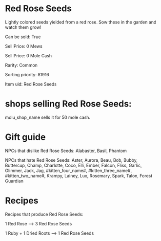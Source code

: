 # Red Rose Seeds

Lightly colored seeds yielded from a red rose. Sow these in the garden and watch them grow!

Can be sold: True

Sell Price: 0 Mews

Sell Price: 0 Mole Cash

Rarity: Common

Sorting priority: 81916

Item uid: Red Rose Seeds

# shops selling Red Rose Seeds:

molu_shop_name sells it for 50 mole cash.

# Gift guide

NPCs that dislike Red Rose Seeds: Alabaster, Basil, Phantom

NPCs that hate Red Rose Seeds: Aster, Aurora, Beau, Bob, Bubby, Buttercup, Champ, Charlotte, Coco, Elli, Ember, Falcon, Fliss, Garlic, Glimmer, Jack, Jag, #kitten_four_name#, #kitten_three_name#, #kitten_two_name#, Krampy, Lainey, Lux, Rosemary, Spark, Talon, Forest Guardian

# Recipes

Recipes that produce Red Rose Seeds:

1 Red Rose --> 3 Red Rose Seeds

1 Ruby + 1 Dried Roots --> 1 Red Rose Seeds